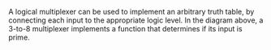 
A logical multiplexer can be used to implement an arbitrary truth table, by connecting each input to the appropriate logic level.
In the diagram above, a 3-to-8 multiplexer implements a function that determines if its input is prime.
